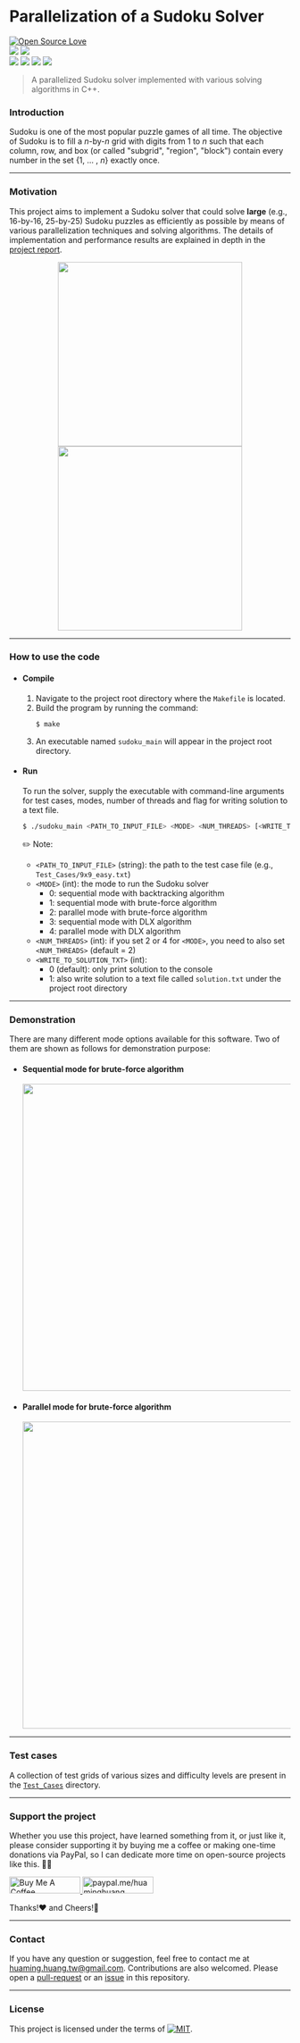 Parallelization of a Sudoku Solver
==================================

<p align="left">
<a href="https://github.com/huaminghuangtw/Parallel-Sudoku-Solver"><img src="https://badges.frapsoft.com/os/v3/open-source.svg?v=103" alt="Open Source Love"></a><br/>
<a href="https://github.com/huaminghuangtw/Parallel-Sudoku-Solver/releases"><img src="https://img.shields.io/github/v/release/huaminghuangtw/Parallel-Sudoku-Solver.svg?display_name=tag&style=plastic&color=lightgrey"></a>
<a href="https://github.com/huaminghuangtw/Parallel-Sudoku-Solver/tags"><img src="https://img.shields.io/github/v/tag/huaminghuangtw/Parallel-Sudoku-Solver.svg?style=plastic&color=lightgrey"></a><br/> 
<a href="https://github.com/huaminghuangtw/Parallel-Sudoku-Solver/stargazers"><img src="https://img.shields.io/github/stars/huaminghuangtw/Parallel-Sudoku-Solver.svg?style=social"></a>
<a href="https://github.com/huaminghuangtw/Parallel-Sudoku-Solver/fork"><img src="https://img.shields.io/github/forks/huaminghuangtw/Parallel-Sudoku-Solver.svg?style=social"></a>
<a href="https://github.com/huaminghuangtw/Parallel-Sudoku-Solver/issues"><img src="https://img.shields.io/github/issues/huaminghuangtw/Parallel-Sudoku-Solver.svg?style=social&logo=github"></a>
<a href="https://github.com/huaminghuangtw/Parallel-Sudoku-Solver/pulls"><img src="https://img.shields.io/github/issues-pr/huaminghuangtw/Parallel-Sudoku-Solver.svg?style=social&logo=github"></a>
</p>

> A parallelized Sudoku solver implemented with various solving algorithms in C++.

### Introduction
Sudoku is one of the most popular puzzle games of all time.
The objective of Sudoku is to fill a _n_-by-_n_ grid with digits from 1 to _n_ such that each column, row, and box (or called "subgrid", "region", "block") contain every number in the set {1, ... , _n_} exactly once.

---

### Motivation
This project aims to implement a Sudoku solver that could solve **large** (e.g., 16-by-16, 25-by-25) Sudoku puzzles as efficiently as possible by means of various parallelization techniques and solving algorithms.
The details of implementation and performance results are explained in depth in the [project report](./Project_Report.pdf).

<p align="center">
    <img src="https://user-images.githubusercontent.com/43208378/148445526-7676376d-6784-439f-8940-b34b0be8955c.png" width=330/>
    <img src="https://user-images.githubusercontent.com/43208378/148445610-c2106f5f-3ce0-4126-b484-74897ab1b38a.png" width=330/>
</p>

---

### How to use the code
* #### Compile
    1. Navigate to the project root directory where the `Makefile` is located.
    2. Build the program by running the command:
        ```bash
        $ make
        ```
    3. An executable named `sudoku_main` will appear in the project root directory. 

* #### Run
    To run the solver, supply the executable with command-line arguments for test cases, modes, number of threads and flag for writing solution to a text file.
    ```bash
    $ ./sudoku_main <PATH_TO_INPUT_FILE> <MODE> <NUM_THREADS> [<WRITE_TO_SOLUTION_TXT>]
    ```
    ✏️ Note:
    - `<PATH_TO_INPUT_FILE>` (string): the path to the test case file (e.g., `Test_Cases/9x9_easy.txt`)
    - `<MODE>` (int): the mode to run the Sudoku solver
        + 0: sequential mode with backtracking algorithm
        + 1: sequential mode with brute-force algorithm
        + 2: parallel mode with brute-force algorithm
        + 3: sequential mode with DLX algorithm
        + 4: parallel mode with DLX algorithm
    - `<NUM_THREADS>` (int): if you set 2 or 4 for `<MODE>`, you need to also set `<NUM_THREADS>` (default = 2)
    - `<WRITE_TO_SOLUTION_TXT>` (int):
        + 0 (default): only print solution to the console 
        + 1: also write solution to a text file called `solution.txt` under the project root directory

---

### Demonstration
There are many different mode options available for this software. Two of them are shown as follows for demonstration purpose:

- #### Sequential mode for brute-force algorithm
    <img width="550" src="https://user-images.githubusercontent.com/43208378/130022178-134a3fd0-ce45-4f8c-b47a-276b759686e2.png">

- #### Parallel mode for brute-force algorithm
    <img width="550" src="https://user-images.githubusercontent.com/43208378/130022182-b1feaf52-36dc-4ae7-81fe-2466ea752575.png">

---

### Test cases
A collection of test grids of various sizes and difficulty levels are present in the [`Test_Cases`](./Test_Cases) directory.

---

### Support the project
Whether you use this project, have learned something from it, or just like it, please consider supporting it by buying me a coffee or making one-time donations via PayPal, so I can dedicate more time on open-source projects like this. 💪🙃

<a href="https://www.buymeacoffee.com/huaming.huang" target="_blank">
    <img src="https://cdn.buymeacoffee.com/buttons/default-orange.png" alt="Buy Me A Coffee" height="30" width="127" />
</a>
<a href="https://www.paypal.me/huaminghuang" target="_blank">
    <img src="https://ionicabizau.github.io/badges/paypal.svg" alt="paypal.me/huaminghuang" height="30" width="127" />
</a>

Thanks!:heart: and Cheers!:beers:

---

### Contact
If you have any question or suggestion, feel free to contact me at huaming.huang.tw@gmail.com. Contributions are also welcomed. Please open a [pull-request](https://github.com/hmhuang0501/Parallel-Sudoku-Solver/compare) or an [issue](https://github.com/hmhuang0501/Parallel-Sudoku-Solver/issues/new) in this repository.

---

### License

This project is licensed under the terms of [![MIT](https://img.shields.io/github/license/huaminghuangtw/Parallel-Sudoku-Solver.svg?style=flat-square&color=black)](./LICENSE).
